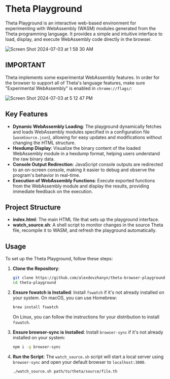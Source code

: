 # Theta Playground

Theta Playground is an interactive web-based environment for experimenting with WebAssembly (WASM) modules generated from the Theta programming language. It provides a simple and intuitive interface to load, display, and execute WebAssembly code directly in the browser.


![Screen Shot 2024-07-03 at 1 58 30 AM](https://github.com/alexdovzhanyn/theta-browser-playground/assets/9296866/16357e85-5f9b-40e1-9ce1-44bff4f9ae49)

## IMPORTANT
Theta implements some experimental WebAssembly features. In order for the browser to support all of Theta's language features, make sure "Experimental WebAssembly" is enabled in `chrome://flags/`:

![Screen Shot 2024-07-03 at 5 12 47 PM](https://github.com/alexdovzhanyn/theta-browser-playground/assets/9296866/346aa179-51b0-4a5a-b767-e26dedf057d7)


## Key Features

- **Dynamic WebAssembly Loading**: The playground dynamically fetches and loads WebAssembly modules specified in a configuration file (`wasmSource.json`), allowing for easy updates and modifications without changing the HTML structure.
- **Hexdump Display**: Visualize the binary content of the loaded WebAssembly module in a hexdump format, helping users understand the raw binary data.
- **Console Output Redirection**: JavaScript console outputs are redirected to an on-screen console, making it easier to debug and observe the program's behavior in real-time.
- **Execution of WebAssembly Functions**: Execute exported functions from the WebAssembly module and display the results, providing immediate feedback on the execution.

## Project Structure

- **index.html**: The main HTML file that sets up the playground interface.
- **watch_source.sh**: A shell script to monitor changes in the source Theta file, recompile it to WASM, and refresh the playground automatically.

## Usage

To set up the Theta Playground, follow these steps:

1. **Clone the Repository**:
    ```sh
    git clone https://github.com/alexdovzhanyn/theta-browser-playground.git
    cd theta-playground
    ```

2. **Ensure fswatch is Installed**:
    Install `fswatch` if it's not already installed on your system. On macOS, you can use Homebrew:
    ```sh
    brew install fswatch
    ```

    On Linux, you can follow the instructions for your distribution to install `fswatch`.

3. **Ensure browser-sync is Installed**:
    Install `browser-sync` if it's not already installed on your system:
    ```sh
    npm i -g browser-sync
    ```

4. **Run the Script**:
    The `watch_source.sh` script will start a local server using `browser-sync` and open your default browser to `localhost:3000`.
    ```sh
    ./watch_source.sh path/to/theta/source/file.th
    ```
